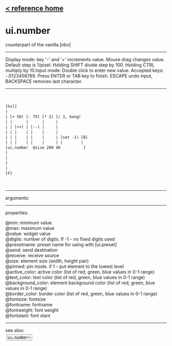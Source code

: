 [< reference home](ceammc_lib.html)
---

# ui.number


counterpart of the vanilla [nbx]

---

Display mode: key &#39;-&#39; and &#39;+&#39; increments value. Mouse drag changes value. Default
            step is 1/pixel. Holding SHIFT divide step by 100. Holding CTRL multiply by 10.Input mode: Double click to enter new value. Accepted keys: -.0123456789. Press
            ENTER or TAB key to finish. ESCAPE undo input, BACKSPACE removes last character.<br>


---


```


[hsl]
|
| [+ 50( [- 75( [* 2( [/ 3, bang(
| |      |      |     |
| | [++( | [--( |     |
| | |    | |    |     |
| | |    | |    |     | [set -1( [B]
| | |    | |    |     | |        |
[ui.number  @size 200 40          ]
|
|
|
|
[F]

            
```

---
arguments:


---
properties:

@min: minimum value<br>
@max: maximum value<br>
@value: widget value<br>
@digits: number of
            digits. If -1 - no fixed digits used<br>
@presetname: preset name for using with
            [ui.preset]<br>
@send: send destination<br>
@receive: receive source<br>
@size: element size (width, height
            pair)<br>
@pinned: pin mode. if 1 - put element
            to the lowest level<br>
@active_color: active color (list of
            red, green, blue values in 0-1 range)<br>
@text_color: text color (list of red,
            green, blue values in 0-1 range)<br>
@background_color: element
            background color (list of red, green, blue values in 0-1 range)<br>
@border_color: border color (list
            of red, green, blue values in 0-1 range)<br>
@fontsize: 
            fontsize<br>
@fontname: fontname<br>
@fontweight: font
            weight<br>
@fontslant: font
            slant<br>

---
see also:<br>
[![ui.number~](img/object_ui.number~.png)](ui.number~.html)
